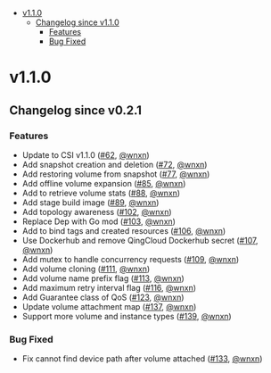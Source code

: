<!-- BEGIN MUNGE: GENERATED_TOC -->
- [v1.1.0](#v110)
    - [Changelog since v1.1.0](#changelog-since-v110)
        - [Features](#features)
        - [Bug Fixed](#bug-fixed)
<!-- END MUNGE: GENERATED_TOC -->

<!-- NEW RELEASE NOTES ENTRY -->

# v1.1.0
## Changelog since v0.2.1
### Features
* Update to CSI v1.1.0 ([#62](https://github.com/yunify/qingcloud-csi/pull/62), [@wnxn](https://github.com/wnxn))
* Add snapshot creation and deletion ([#72](https://github.com/yunify/qingcloud-csi/pull/72), [@wnxn](https://github.com/wnxn))
* Add restoring volume from snapshot ([#77](https://github.com/yunify/qingcloud-csi/pull/77), [@wnxn](https://github.com/wnxn))
* Add offline volume expansion ([#85](https://github.com/yunify/qingcloud-csi/pull/85), [@wnxn](https://github.com/wnxn))
* Add to retrieve volume stats ([#88](https://github.com/yunify/qingcloud-csi/pull/88), [@wnxn](https://github.com/wnxn))
* Add stage build image ([#89](https://github.com/yunify/qingcloud-csi/pull/89), [@wnxn](https://github.com/wnxn))
* Add topology awareness ([#102](https://github.com/yunify/qingcloud-csi/pull/102), [@wnxn](https://github.com/wnxn))
* Replace Dep with Go mod ([#103](https://github.com/yunify/qingcloud-csi/pull/103), [@wnxn](https://github.com/wnxn))
* Add to bind tags and created resources ([#106](https://github.com/yunify/qingcloud-csi/pull/106), [@wnxn](https://github.com/wnxn))
* Use Dockerhub and remove QingCloud Dockerhub secret ([#107](https://github.com/yunify/qingcloud-csi/pull/107), [@wnxn](https://github.com/wnxn))
* Add mutex to handle concurrency requests ([#109](https://github.com/yunify/qingcloud-csi/pull/109), [@wnxn](https://github.com/wnxn))
* Add volume cloning ([#111](https://github.com/yunify/qingcloud-csi/pull/111), [@wnxn](https://github.com/wnxn))
* Add volume name prefix flag ([#113](https://github.com/yunify/qingcloud-csi/pull/113), [@wnxn](https://github.com/wnxn))
* Add maximum retry interval flag ([#116](https://github.com/yunify/qingcloud-csi/pull/116), [@wnxn](https://github.com/wnxn))
* Add Guarantee class of QoS ([#123](https://github.com/yunify/qingcloud-csi/pull/123), [@wnxn](https://github.com/wnxn))
* Update volume attachment map ([#137](https://github.com/yunify/qingcloud-csi/pull/137), [@wnxn](https://github.com/wnxn))
* Support more volume and instance types ([#139](https://github.com/yunify/qingcloud-csi/pull/139), [@wnxn](https://github.com/wnxn))

### Bug Fixed
* Fix cannot find device path after volume attached ([#133](https://github.com/yunify/qingcloud-csi/pull/133), [@wnxn](https://github.com/wnxn))